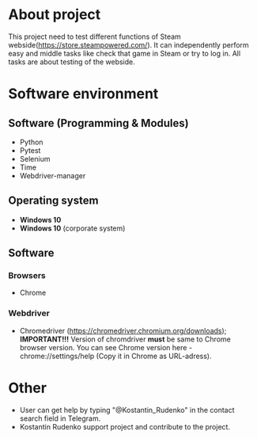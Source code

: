 # About project
This project need to test different functions of Steam webside(https://store.steampowered.com/). It can independently perform easy and middle tasks like check that game in Steam or try to log in. All tasks are about testing of the webside.

# Software environment
  ## Software (Programming & Modules)
  * Python
  * Pytest
  * Selenium
  * Time
  * Webdriver-manager
  ## Operating system
  * **Windows 10**
  * **Windows 10** (corporate system)
  ## Software
   ### Browsers
   * Chrome
   ### Webdriver
   * Chromedriver (https://chromedriver.chromium.org/downloads); **IMPORTANT!!!** Version of chromdriver **must** be same to Chrome browser version. You can see Chrome version here - chrome://settings/help (Copy it in Chrome as URL-adress).
# Other
* User can get help by typing "@Kostantin_Rudenko" in the contact search field in Telegram.
* Kostantin Rudenko support project and contribute to the project.